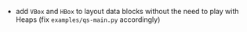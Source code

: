  * add `VBox` and `HBox` to layout data blocks without the need to play
   with Heaps (fix `examples/qs-main.py` accordingly)
